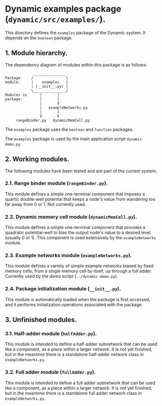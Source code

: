 # Dynamic examples package (`dynamic/src/examples/`).

This directory defines the `examples` package of the Dynamic system.
It depends on the `boolean` package.

## 1. Module hierarchy.

The dependency diagram of modules within this package is as follows:

                 _______________
    Package     /               \
    module:     |    examples   |
                | (__init__.py) |
                \_______________/
    Modules in      |       |
    package:        |       |
                    |       V
                    |   exampleNetworks.py
                    |       |
                    V       V
         rangeBinder.py   dynamicMemCell.py

The `examples` package uses the `boolean` and `function` packages.

The `examples` package is used by the main application script `dynamic-demo.py`.

## 2. Working modules.

The following modules have been tested and are part of the current system.

### 2.1. Range binder module (`rangeBinder.py`).

This module defines a simple one-terminal component that imposes a quartic
double-well potential that keeps a node's value from wandering too far away
from 0 or 1.  Not currently used.

### 2.2. Dynamic memory cell module (`dynamicMemCell.py`).

This module defines a simple one-terminal component that provides a quadratic
potential-well to bias the output node's value to a desired level (usually 0 
or 1).  This component is used extensively by the `exampleNetworks` module.

### 2.3. Example networks module (`exampleNetworks.py`).

This module defines a variety of simple example networks biased by fixed
memory cells, from a single memory cell by itself, up through a full adder.
Currently used by the demo script (`../dynamic-demo.py`).

### 2.4. Package initialization module (`__init__.py`).

This module is automatically loaded when the package is first accessed,
and it performs initialization operations associated with the package.

## 3. Unfinished modules.

### 3.1. Half-adder module (`halfAdder.py`).

This module is intended to define a half-adder subnetwork that can be used 
like a component, as a piece within a larger network.  It is not yet
finished, but in the meantime there is a standalone half-adder network class
in `exampleNetworks.py`.

### 3.2. Full adder module (`fullAdder.py`).

This module is intended to define a full adder subnetwork that can be used 
like a component, as a piece within a larger network.  It is not yet
finished, but in the meantime there is a standalone full adder network class
in `exampleNetworks.py`.
